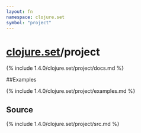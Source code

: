 ```yaml
---
layout: fn
namespace: clojure.set
symbol: "project"
---
```


# [clojure.set](../)/project

{% include 1.4.0/clojure.set/project/docs.md %}

##Examples

{% include 1.4.0/clojure.set/project/examples.md %}
## Source
{% include 1.4.0/clojure.set/project/src.md %}

